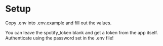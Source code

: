 # Setup

Copy .env into .env.example and fill out the values.

You can leave the spotify_token blank and get a token from the app itself. Authenticate using the password set in the .env file!